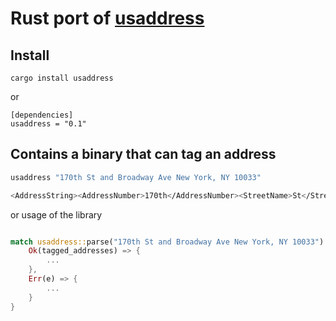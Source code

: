 # Rust port of [usaddress](https://github.com/datamade/usaddress)

## Install

```
cargo install usaddress
```
or

```
[dependencies]
usaddress = "0.1"
```

## Contains a binary that can tag an address

```bash
usaddress "170th St and Broadway Ave New York, NY 10033"

<AddressString><AddressNumber>170th</AddressNumber><StreetName>St</StreetName><StreetName>and</StreetName><StreetName>Broadway</StreetName><StreetNamePostType>Ave</StreetNamePostType><PlaceName>New</PlaceName><PlaceName>York,</PlaceName><StateName>NY</StateName><ZipCode>10033</ZipCode></AddressString>
```

or usage of the library

```rust

match usaddress::parse("170th St and Broadway Ave New York, NY 10033") {
    Ok(tagged_addresses) => {
        ...
    },
    Err(e) => {
        ...
    }
}
```

